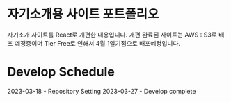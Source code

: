 # 자기소개용 사이트 포트폴리오
자기소개 사이트를 React로 개편한 내용입니다.
개편 완료된 사이트는 AWS : S3로 배포 예정중이며
Tier Free로 인해서 4월 1일기점으로 배포예정입니다.



# Develop Schedule

2023-03-18 - Repository Setting
2023-03-27 - Develop complete
